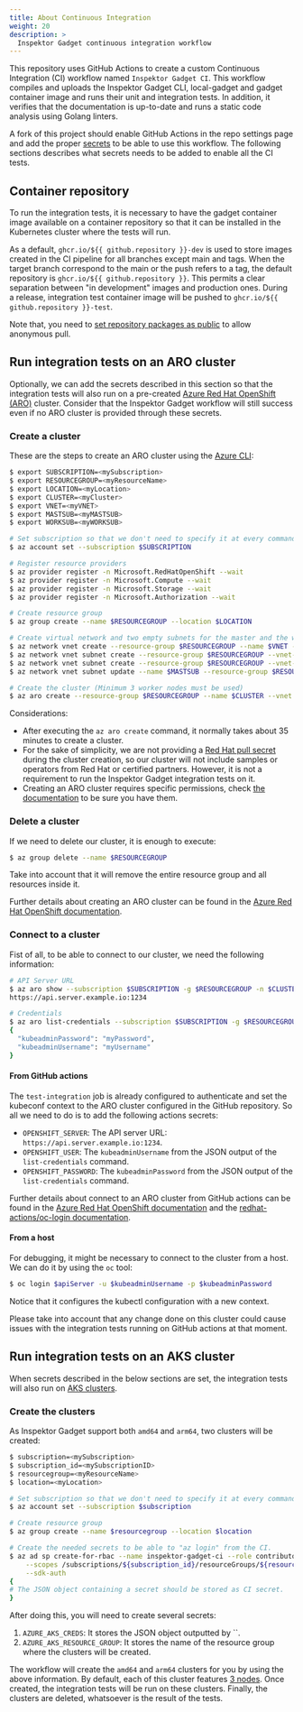 ```yaml
---
title: About Continuous Integration
weight: 20
description: >
  Inspektor Gadget continuous integration workflow
---
```


This repository uses GitHub Actions to create a custom Continuous Integration
(CI) workflow named `Inspektor Gadget CI`. This workflow compiles and uploads
the Inspektor Gadget CLI, local-gadget and gadget container image and runs their
unit and integration tests. In addition, it verifies that the documentation is
up-to-date and runs a static code analysis using Golang linters.

A fork of this project should enable GitHub Actions in the repo settings page
and add the proper
[secrets](https://help.github.com/en/actions/configuring-and-managing-workflows/creating-and-storing-encrypted-secrets#creating-encrypted-secrets-for-a-repository)
to be able to use this workflow. The following sections describes what
secrets needs to be added to enable all the CI tests.

## Container repository

To run the integration tests, it is necessary to have the gadget container image
available on a container repository so that it can be installed in the
Kubernetes cluster where the tests will run.

As a default, `ghcr.io/${{ github.repository }}-dev` is used to store images
created in the CI pipeline for all branches except main and tags.
When the target branch correspond to the main or the push refers to a tag, the
default repository is `ghcr.io/${{ github.repository }}`.
This permits a clear separation between "in development" images and production
ones.
During a release, integration test container image will be pushed to
`ghcr.io/${{ github.repository }}-test`.

Note that, you need to [set repository packages as public](https://docs.github.com/en/packages/learn-github-packages/configuring-a-packages-access-control-and-visibility#configuring-visibility-of-container-images-for-your-personal-account) to allow anonymous pull.

## Run integration tests on an ARO cluster

Optionally, we can add the secrets described in this section so that the
integration tests will also run on a pre-created [Azure Red Hat OpenShift
(ARO)](https://docs.microsoft.com/en-us/azure/openshift/intro-openshift)
cluster. Consider that the Inspektor Gadget workflow will still success even if
no ARO cluster is provided through these secrets.

### Create a cluster

These are the steps to create an ARO cluster using the [Azure
CLI](https://docs.microsoft.com/en-us/cli/azure/):

```bash
$ export SUBSCRIPTION=<mySubscription>
$ export RESOURCEGROUP=<myResourceName>
$ export LOCATION=<myLocation>
$ export CLUSTER=<myCluster>
$ export VNET=<myVNET>
$ export MASTSUB=<myMASTSUB>
$ export WORKSUB=<myWORKSUB>

# Set subscription so that we don't need to specify it at every command
$ az account set --subscription $SUBSCRIPTION

# Register resource providers
$ az provider register -n Microsoft.RedHatOpenShift --wait
$ az provider register -n Microsoft.Compute --wait
$ az provider register -n Microsoft.Storage --wait
$ az provider register -n Microsoft.Authorization --wait

# Create resource group
$ az group create --name $RESOURCEGROUP --location $LOCATION

# Create virtual network and two empty subnets for the master and the worker nodes.
$ az network vnet create --resource-group $RESOURCEGROUP --name $VNET --address-prefixes 10.0.0.0/22
$ az network vnet subnet create --resource-group $RESOURCEGROUP --vnet-name $VNET --name $MASTSUB --address-prefixes 10.0.0.0/23 --service-endpoints Microsoft.ContainerRegistry
$ az network vnet subnet create --resource-group $RESOURCEGROUP --vnet-name $VNET --name $WORKSUB --address-prefixes 10.0.2.0/23 --service-endpoints Microsoft.ContainerRegistry
$ az network vnet subnet update --name $MASTSUB --resource-group $RESOURCEGROUP --vnet-name $VNET --disable-private-link-service-network-policies true

# Create the cluster (Minimum 3 worker nodes must be used)
$ az aro create --resource-group $RESOURCEGROUP --name $CLUSTER --vnet $VNET --master-subnet $MASTSUB --worker-count 3 --worker-subnet $WORKSUB
```

Considerations:
- After executing the `az aro create` command, it normally takes about 35
  minutes to create a cluster.
- For the sake of simplicity, we are not providing a [Red Hat pull
  secret](https://docs.microsoft.com/en-us/azure/openshift/tutorial-create-cluster#get-a-red-hat-pull-secret-optional)
  during the cluster creation, so our cluster will not include samples or
  operators from Red Hat or certified partners. However, it is not a requirement
  to run the Inspektor Gadget integration tests on it.
- Creating an ARO cluster requires specific permissions, check [the
  documentation](https://docs.microsoft.com/en-us/azure/openshift/tutorial-create-cluster#verify-your-permissions)
  to be sure you have them.

### Delete a cluster

If we need to delete our cluster, it is enough to execute:
```bash
$ az group delete --name $RESOURCEGROUP
```

Take into account that it will remove the entire resource group and all
resources inside it.

Further details about creating an ARO cluster can be found in the [Azure Red Hat
OpenShift
documentation](https://docs.microsoft.com/en-us/azure/openshift/tutorial-create-cluster).

### Connect to a cluster

Fist of all, to be able to connect to our cluster, we need the following
information:

```bash
# API Server URL
$ az aro show --subscription $SUBSCRIPTION -g $RESOURCEGROUP -n $CLUSTER --query apiserverProfile.url
https://api.server.example.io:1234

# Credentials
$ az aro list-credentials --subscription $SUBSCRIPTION -g $RESOURCEGROUP -n $CLUSTER
{
  "kubeadminPassword": "myPassword",
  "kubeadminUsername": "myUsername"
}
```

#### From GitHub actions

The `test-integration` job is already configured to authenticate and set the
kubeconf context to the ARO cluster configured in the GitHub repository. So all
we need to do is to add the following actions secrets:

- `OPENSHIFT_SERVER`: The API server URL: `https://api.server.example.io:1234`.
- `OPENSHIFT_USER`: The `kubeadminUsername` from the JSON output of the
  `list-credentials` command.
- `OPENSHIFT_PASSWORD`: The `kubeadminPassword` from the JSON output of the
  `list-credentials` command.

Further details about connect to an ARO cluster from GitHub actions can be found
in the [Azure Red Hat OpenShift
documentation](https://docs.microsoft.com/en-us/azure/openshift/tutorial-connect-cluster#connect-using-the-openshift-cli)
and the [redhat-actions/oc-login
documentation](https://github.com/redhat-actions/oc-login).

#### From a host

For debugging, it might be necessary to connect to the cluster from a host. We
can do it by using the `oc` tool:

```bash
$ oc login $apiServer -u $kubeadminUsername -p $kubeadminPassword
```

Notice that it configures the kubectl configuration with a new context.

Please take into account that any change done on this cluster could cause issues
with the integration tests running on GitHub actions at that moment.


## Run integration tests on an AKS cluster

When secrets described in the below sections are set, the integration tests
will also run on
[AKS clusters](https://docs.microsoft.com/en-us/azure/aks/intro-kubernetes).

### Create the clusters

As Inspektor Gadget support both `amd64` and `arm64`, two clusters will be
created:

```bash
$ subscription=<mySubscription>
$ subscription_id=<mySubscriptionID>
$ resourcegroup=<myResourceName>
$ location=<myLocation>

# Set subscription so that we don't need to specify it at every command
$ az account set --subscription $subscription

# Create resource group
$ az group create --name $resourcegroup --location $location

# Create the needed secrets to be able to "az login" from the CI.
$ az ad sp create-for-rbac --name inspektor-gadget-ci --role contributor \
	--scopes /subscriptions/${subscription_id}/resourceGroups/${resourcegroup} \
	--sdk-auth
{
# The JSON object containing a secret should be stored as CI secret.
}
```

After doing this, you will need to create several secrets:

1. `AZURE_AKS_CREDS`: It stores the JSON object outputted by ``.
1. `AZURE_AKS_RESOURCE_GROUP`: It stores the name of the resource group where
the clusters will be created.

The workflow will create the `amd64` and `arm64` clusters for you by using the
above information.
By default, each of this cluster features
[3 nodes](https://learn.microsoft.com/en-us/cli/azure/aks?view=azure-cli-latest#az-aks-create).
Once created, the integration tests will be run on these clusters.
Finally, the clusters are deleted, whatsoever is the result of the tests.
